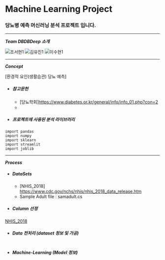 # Machine Learning Project
### 당뇨병 예측 머신러닝 분석 프로젝트 입니다.
---

___Team DBDBDeep 소개___

![조서현1](https://github.com/seohyuny/ml_project/assets/154740829/98bd88d7-c514-49d6-9c58-36ae0d2026e3)
![김유진1](https://github.com/seohyuny/ml_project/assets/154740829/24ac5527-8282-4fcd-83aa-cce698d1f60c)
![이수현1](https://github.com/seohyuny/ml_project/assets/154740829/69675da5-81be-47a7-9dff-2ce81606c9db)

---

___Concept___

[환경적 요인(생활습관) 당뇨 예측]

- ##### 참고문헌
  - [당뇨학회]<https://www.diabetes.or.kr/general/info/info_01.php?con=2>
  - 

- ##### 프로젝트에 사용된 분석 라이브러리
```
import pandas
import numpy
import sklearn
import streamlit
import joblib
```

--- 

___Process___

- ##### DataSets
  - [NHIS_2018] <https://www.cdc.gov/nchs/nhis/nhis_2018_data_release.htm>
  - Sample Adult file : samadult.cs

- ##### Column 선정
[NHIS_2018](https://www.cdc.gov/nchs/nhis/nhis_2018_data_release.htm)


- ##### Data 전처리 (dataset 정보 및 가공)
```

```

- ##### Machine-Learning (Model 정보)
```

```




